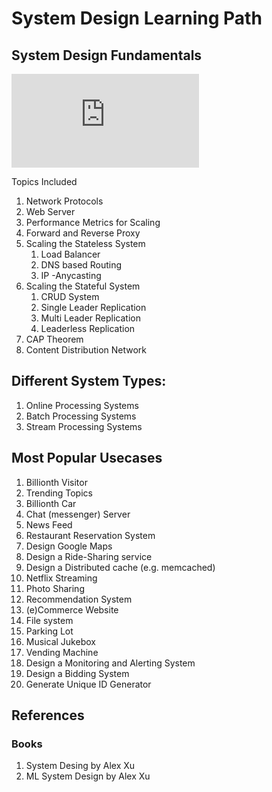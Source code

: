 # System Design Learning Path

## System Design Fundamentals

![Sys-Design Fundamentals](https://github.com/u6yuvi/Algorithms/blob/main/system_design/Sys-Design-Foundation.md)

Topics Included

1. Network Protocols
2. Web Server
3. Performance Metrics for Scaling
4. Forward and Reverse Proxy
5. Scaling the Stateless System
    1. Load Balancer
    2. DNS based Routing 
    3. IP -Anycasting
6. Scaling the Stateful System
    1. CRUD System
    2. Single Leader Replication
    3. Multi Leader Replication
    4. Leaderless Replication 
7. CAP Theorem 
8. Content Distribution Network

## Different System Types:
1. Online Processing Systems
2. Batch Processing Systems
3. Stream Processing Systems


## Most Popular Usecases
1. Billionth Visitor
2. Trending Topics
3. Billionth Car
4. Chat (messenger) Server
5. News Feed
6. Restaurant Reservation System
7. Design Google Maps
8. Design a Ride-Sharing service
9. Design a Distributed cache (e.g. memcached)
10. Netflix Streaming
11. Photo Sharing
12. Recommendation System
13. (e)Commerce Website
14. File system
15. Parking Lot
16. Musical Jukebox
17. Vending Machine
18. Design a Monitoring and Alerting System
19. Design a Bidding System
20. Generate Unique ID Generator


## References

### Books
1. System Desing by Alex Xu
2. ML System Design by Alex Xu